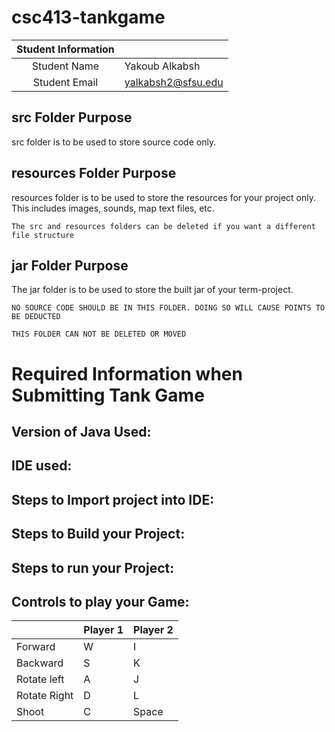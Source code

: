 # csc413-tankgame


| Student Information |                |
|:-------------------:|----------------|
|  Student Name       | Yakoub Alkabsh |
|  Student Email      | yalkabsh2@sfsu.edu             |

## src Folder Purpose 
src folder is to be used to store source code only.

## resources Folder Purpose 
resources folder is to be used to store the resources for your project only. This includes images, sounds, map text files, etc.

`The src and resources folders can be deleted if you want a different file structure`

## jar Folder Purpose 
The jar folder is to be used to store the built jar of your term-project.

`NO SOURCE CODE SHOULD BE IN THIS FOLDER. DOING SO WILL CAUSE POINTS TO BE DEDUCTED`

`THIS FOLDER CAN NOT BE DELETED OR MOVED`

# Required Information when Submitting Tank Game

## Version of Java Used:

## IDE used: 

## Steps to Import project into IDE:

## Steps to Build your Project:
 
## Steps to run your Project:

## Controls to play your Game:

|               | Player 1 | Player 2 |
|---------------|----------|----------|
|  Forward      | W        | I        |
|  Backward     | S        | K        |
|  Rotate left  | A        | J        |
|  Rotate Right | D        | L        |
|  Shoot        | C        | Space    |

<!-- you may add more controls if you need to. -->